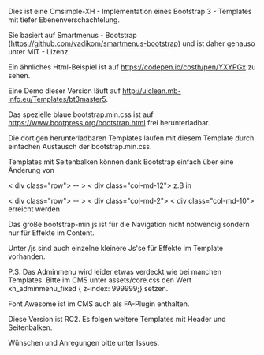 
Dies ist eine Cmsimple-XH - Implementation  eines Bootstrap 3 - Templates mit tiefer Ebenenverschachtelung.

Sie basiert auf Smartmenus - Bootstrap (https://github.com/vadikom/smartmenus-bootstrap) und ist daher genauso unter MIT - Lizenz.

Ein ähnliches Html-Beispiel ist auf https://codepen.io/costh/pen/YXYPGx zu sehen.

Eine Demo dieser Version läuft auf http://ulclean.mb-info.eu/Templates/bt3master5.


Das spezielle blaue bootstrap.min.css ist auf https://www.bootpress.org/bootstrap.html frei herunterladbar. 

Die dortigen herunterladbaren Templates laufen mit diesem Template durch einfachen Austausch der bootstrap.min.css.

Templates mit Seitenbalken können dank Bootstrap einfach über eine Änderung von

< div class="row"> -- >         < div class="col-md-12">  z.B in 

< div class="row"> -- >    < div class="col-md-2">   < div class="col-md-10"> erreicht werden

Das große bootstrap-min.js ist für die Navigation nicht notwendig sondern nur für Effekte im Content. 

Unter /js sind auch einzelne kleinere Js'se für Effekte im Template vorhanden.

P.S. Das Adminmenu wird leider etwas verdeckt wie bei manchen Templates. Bitte im CMS unter assets/core.css den Wert xh_adminmenu_fixed { z-index: 999999;} setzen.

Font Awesome ist im CMS auch als FA-Plugin enthalten.

Diese Version ist RC2. Es folgen weitere Templates mit Header und Seitenbalken.

Wünschen und Anregungen bitte unter Issues. 

